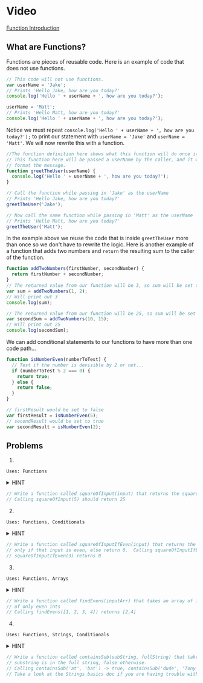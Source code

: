 # Video
[Function Introduction](https://www.youtube.com/watch?v=8YR08Fe74D4)

## What are Functions?

Functions are pieces of reusable code.  Here is an example of code that does not use functions.

```javascript
// This code will not use functions.
var userName = 'Jake';
// Prints 'Hello Jake, how are you today?'
console.log('Hello ' + userName + ', how are you today?');

userName = 'Matt';
// Prints 'Hello Matt, how are you today?'
console.log('Hello ' + userName + ', how are you today?');
```

Notice we must repeat `console.log('Hello ' + userName + ', how are you today?');` to print our statement with `userName = 'Jake'` and `userName = 'Matt'`.  We will now rewrite this with a function.

```javascript
//The function definition here shows what this function will do once it is called.
// This function here will be passed a userName by the caller, and it will be used to
// format the message.
function greetTheUser(userName) {
  console.log('Hello ' + userName + ', how are you today?');
}

// Call the function while passing in 'Jake' as the userName
// Prints 'Hello Jake, how are you today?'
greetTheUser('Jake');

// Now call the same function while passing in 'Matt' as the userName
// Prints 'Hello Matt, how are you today?'
greetTheUser('Matt');
```

In the example above we reuse the code that is inside `greetTheUser` more than once so we don't have to rewrite the logic.
Here is another example of a function that adds two numbers and `return` the resulting sum to the caller of the function.

```javascript
function addTwoNumbers(firstNumber, secondNumber) {
  return firstNumber + secondNumber;
}
// The returned value from our function will be 3, so sum will be set to 3 here
var sum = addTwoNumbers(1, 2);
// Will print out 3
console.log(sum);

// The returned value from our function will be 25, so sum will be set to 25 here
var secondSum = addTwoNumbers(10, 15);
// Will print out 25
console.log(secondSum);
```

We can add conditional statements to our functions to have more than one code path...
```javascript
function isNumberEven(numberToTest) {
  // Test if the number is devisible by 2 or not...
  if (numberToTest % 2 === 0) {
    return true;
  } else {
    return false;
  }
}

// firstResult would be set to false
var firstResult = isNumberEven(5);
// secondResult would be set to true
var secondResult = isNumberEven(2);
```

## Problems

1.
`Uses: Functions`
<details><summary>HINT</summary><p>
  
  <pre><code>
function squareOfInput(input) {

}

squareOfInput(5)
</pre></code>
  
</p></details>

```javascript
// Write a function called squareOfInput(input) that returns the square of the input.
// Calling squareOfInput(5) should return 25
```

2.
`Uses: Functions, Conditionals`
<details><summary>HINT</summary><p>
  
  <pre><code>
function squareOfInputIfEven(input) {
  if (inputIsEvent) {
  } else {
  }
}

squareOfInput(5)
</pre></code>
  
</p></details>

```javascript
// Write a function called squareOfInputIfEven(input) that returns the square of the input
// only if that input is even, else return 0.  Calling squareOfInputIfEven(2) returns 4
// squareOfInputIfEven(3) returns 0
```

3.
`Uses: Functions, Arrays`
<details><summary>HINT</summary><p>
  
  <pre><code>
function findEvens(input) {
  var evens = [];
  for () {
    
  }
  return evens
}

findEvens([5,1,2,3,4,7])
</pre></code>
  
</p></details>

```javascript
// Write a function called findEvens(inputArr) that takes an array of ints and returns an array
// of only even ints
// Calling findEvens([1, 2, 3, 4]) returns [2,4]
```

4.
`Uses: Functions, Strings, Conditionals`
<details><summary>HINT</summary><p>
  
  <pre><code>
function containsSub(subString, fullString) {
  
}

containsSub('at', 'bat')
</pre></code>
  
</p></details>

```javascript
// Write a function called containsSub(subString, fullString) that takes two strings and returns true if the
// substring is in the full string, false otherwise.
// Calling containsSub('at', 'bat') -> true, containsSub('dude', 'Tony Nardi') -> false
// Take a look at the Strings basics doc if you are having trouble with this problem.
```
